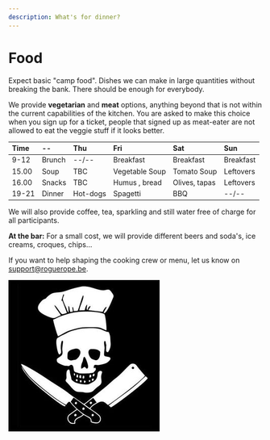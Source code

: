 ```yaml
---
description: What's for dinner?
---
```


# Food

Expect basic "camp food". Dishes we can make in large quantities without breaking the bank. There should be enough for everybody.

We provide **vegetarian** and **meat** options, anything beyond that is not within the current capabilities of the kitchen. You are asked to make this choice when you sign up for a ticket, people that signed up as meat-eater are not allowed to eat the veggie stuff if it looks better.

| Time  | --        | Thu       | Fri           | Sat           | Sun       |
| :---  | :---      | :---      | :---          | :---          | :---      |
| 9-12  | Brunch    | --/--     | Breakfast     | Breakfast     | Breakfast |
| 15.00 | Soup      | TBC       | Vegetable Soup| Tomato Soup   | Leftovers |
| 16.00 | Snacks    | TBC       | Humus , bread | Olives, tapas | Leftovers |
| 19-21 | Dinner    | Hot-dogs  | Spagetti      | BBQ           | --/--     |

We will also provide coffee, tea, sparkling and still water free of charge for all participants.

**At the bar:** For a small cost, we will provide different beers and soda's, ice creams, croques, chips...    
  
If you want to help shaping the cooking crew or menu, let us know on support@roguerope.be.

![](.gitbook/assets/image%20%281%29.png)